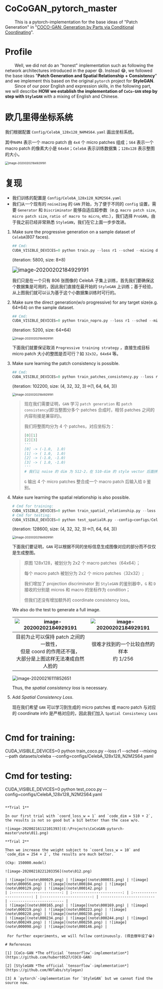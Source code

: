 # CoCoGAN_pytorch_master
&nbsp;&nbsp;&nbsp;&nbsp;&nbsp;&nbsp;&nbsp;&nbsp;This is a pytorch-implementation for the base ideas of "Patch Generation" in "[COCO-GAN: Generation by Parts via Conditional Coordinating](https://hubert0527.github.io/COCO-GAN/)". 

# Profile
&nbsp;&nbsp;&nbsp;&nbsp;&nbsp;&nbsp;&nbsp;&nbsp;Well, we did not do an "honest" implementation such as following the network architectures introduced in the paper :smile:. Instead​ :joy:, we followed the base ideas "**Patch Generation and Spatial Relationship + Consistency**" and we implement this based on the original `pytorch` project for **StyleGAN**.<br/>
&nbsp;&nbsp;&nbsp;&nbsp;&nbsp;&nbsp;&nbsp;&nbsp;Since of our poor English and expression skills, in the following part, we will describe **HOW we establish the implementation of `CoCo-GAN` step by step with `StyleGAN`** with a mixing of English and Chinese.

# 欧几里得坐标系统

我们根据配置 `Config/CelebA_128x128_N4M4S64.yaml` 画出坐标系统。

其中`N4M4` 表示一个 macro patch 由 `4x4` 个 micro patches 组成；`S64` 表示一个 macro patch 的像素大小是 `64x64`；`CelebA` 表示训练数据集；`128x128` 表示整图的大小。 

<img src="note/000.png" alt="image-20200202184929191" style="zoom:67%;" />

# 复现

- 我们训练的配置是 `Config/CelebA_128x128_N2M2S64.yaml`
- 我们从一个现有的 `noise2img` 的 `GAN` 开始，为了便于不同的 `config` 设置，需要 `Generator` 和 `Discriminator` 能够自适应超参数（e.g. `macro patch size`, `micro patch size`, `ratio of macro to micro`, etc.），我们选择 `ProGAN`，由于我之前已经非常熟悉 `StyleGAN`，我们在它上面一步步改进。

1. Make sure the progressive generation on a sample dataset of `CelebA`(807 faces).

   ```python
   ## Cmd: 
   CUDA_VISIBLE_DEVICES=0 python train.py --loss r1 --sched --mixing datasets/celeba
   ```

   (iteration: 5800, size: 8×8)

   <img src="note\001.png" alt="image-20200202184929191" style="zoom:125%;" />

   我们只是在一个只有 806 张图像的 CelebA 子集上训练，首先我们要确保这个数据集是可用的，因此我们直接在最开始的 `StyleGAN` 上训练；基于经验，从上图我们就可以认为基于这个小数据集训练时可行的。

2. Make sure the direct generation(w/o progressive) for any target size(e.g. 64×64) on the sample dataset.

   ```python
   ## Cmd: 
   CUDA_VISIBLE_DEVICES=0 python train_nopro.py --loss r1 --sched --mixing datasets/celeba
   ```

   (iteration: 5200, size: 64×64)

   <img src="note\002.png" alt="image-20200202184929191" style="zoom:67%;" />

   下面我们就要保证取消 `Progressive training strategy` ，直接生成目标 micro patch 大小的整图是否可行？如 `32x32`，`64x64` 等。

3. Make sure learning the patch consistency is possible.

   ```python
   ## Cmd: 
   CUDA_VISIBLE_DEVICES=0 python train_patches_consistency.py --loss r1 --sched --mixing datasets/celeba
   ```

   (iteration: 102200, size: (4, 32, 32, 3)→(1, 64, 64, 3))

   <img src="note\004.png" alt="image-20200202184929191" style="zoom:67%;" />

   > 现在我们需要证明，`GAN` 学习 `patch generation` 和 `patch consistency`(即当整图分多个 patches 合成时，相邻 patches 之间的内容衔接是兼容的)。
   >
   > 我们将整图均分为 4 个 patches，对应坐标为：
   >
   > ```python
   > [0][1]
   > [2][3]
   > '''
   > [0] -> (-1.0,  1.0)
   > [1] -> ( 1.0,  1.0)
   > [2] -> (-1.0, -1.0)
   > [3] -> ( 1.0, -1.0)
   > '''
   > # 我们让 noise 的 dim 为 512-2，在 510-dim 的 style vector 后面拼接上 2-dim 的坐标信息
   > ```
   >
   > `G` 输出 4 个 micro patches 整合成一个 macro patch 后输入给 `D` 鉴别。

4. Make sure learning the spatial relationship is also possible.

   ```python
   # Cmd for training:
   CUDA_VISIBLE_DEVICES=0 python train_spatial_relationship.py --loss r1 --sched --mixing --path datasets/celeba --config=configs/CelebA_128x128_N2M2S64.yaml
   # Cmd for testing:
   CUDA_VISIBLE_DEVICES=0 python test_spatialR.py --config=configs/CelebA_128x128_N2M2S64.yaml
   ```

   (iteration: 128600, size: (4, 32, 32, 3)→(1, 64, 64, 3))

   <img src="note\009.png" alt="image-20200202184929191" style="zoom:67%;" />

   下面我们要证明，`GAN` 可以根据不同的坐标信息生成图像对应的部分而不仅仅是生成整图。

   > 原图 128x128，被划分为 2x2 个 macro patches（64x64）；
   >
   > 每个 macro patch 被划分为 2x2 个 micro patches（32x32）;
   >
   > 我们增加了 projection discriminator 到 `StyleGAN` 的鉴别器中，`G` 和 `D` 接收的分别是 micros 和 macro 的坐标作为 condition；
   >
   > 但我们还没有增加额外的 coordinate consistency loss。

   We also do the test to generate a full image.

   | <img src="note\007.png" alt="image-20200202184929191" style="zoom:100%;" /> | <img src="note\008.png" alt="image-20200202184929191" style="zoom:100%;" /> |
   | :----------------------------------------------------------: | :----------------------------------------------------------: |
   | 目前为止可以保持 patch 之间的一致性，<br/>但是 coord 的作用还不强，<br/>大部分是上图这样无法凑成自然人脸的 |         很难才找到的一个比较自然的样本<br/>约 1/256          |

   ![image-20200216111852651](E:\Projects\CoCoGAN-pytorch-master\note\010.png)

   Thus, the *spatial consistency loss* is necessary.

5. Add *Spatial Consistency Loss*.

   现在我们希望 `GAN` 可以学习到生成的 micro patches 或 macro patch 与对应的 coordinate info 是严格对应的，因此我们加入 `Spatial Consistency Loss`

   ```python
# Cmd for training:
   CUDA_VISIBLE_DEVICES=0 python train_coco.py --loss r1 --sched --mixing --path datasets/celeba --config=configs/CelebA_128x128_N2M2S64.yaml
   # Cmd for testing:
   CUDA_VISIBLE_DEVICES=0 python test_coco.py --config=configs/CelebA_128x128_N2M2S64.yaml
   ```
   
   **Trial 1**
   
   In our first trial with `coord_loss_w = 1` and `code_dim = 510 + 2`, the results is not so good but a bit better than the case w/o.
   
   ![image-20200216112101393](E:\Projects\CoCoGAN-pytorch-master\note\011.png)
   
   **Trial 2**
   
   Then we increase the weight subject to `coord_loss_w = 10` and `code_dim = 254 + 2`, the results are much better. 
   
   (Ckp: 150000.model)
   
   ![image-20200218221203356](note\012.png)

| ![image](note\000029.png) | ![image](note\000031.png) | ![image](note\000056.png) | ![image](note\000104.png) | ![image](note\000129.png) | ![image](note\000142.png) |
| :-----------------------: | :-----------------------: | :-----------------------: | :-----------------------: | ------------------------- | ------------------------- |
| ![image](note\000165.png) | ![image](note\000169.png) | ![image](note\000219.png) | ![image](note\000223.png) | ![image](note\000228.png) | ![image](note\000230.png) |
| ![image](note\000234.png) | ![image](note\000244.png) | ![image](note\000249.png) | ![image](note\000250.png) | ![image](note\000098.png) | ![image](note\000146.png) |

 	For further experiments, we will follow continuously. (得去做毕设了😭)

# References

[1] [CoCo-GAN *The official `tensorflow`-implementation*](https://github.com/hubert0527/COCO-GAN)

[2] [StyleGAN *The official `tensorflow`-implementation*](https://github.com/NVlabs/stylegan)

[3] A `pytorch`-implementation for `StyleGAN` but we cannot find the source now.
